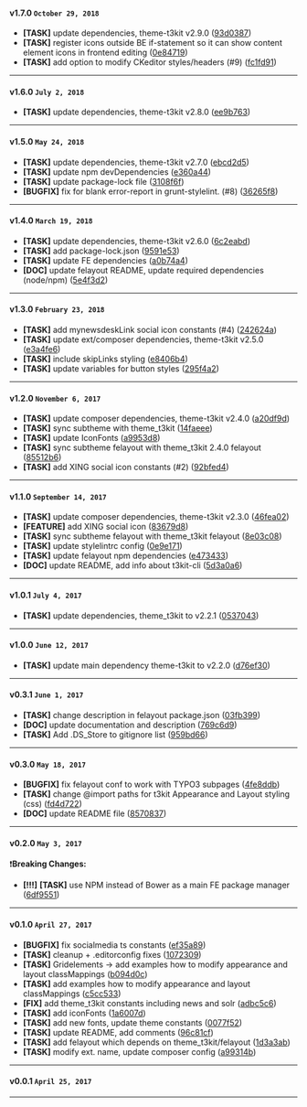 
#### v1.7.0 `October 29, 2018`
- **[TASK]** update dependencies, theme-t3kit v2.9.0 ([93d0387](https://github.com/t3kit/subtheme_t3kit_template/commit/93d0387))
- **[TASK]** register icons outside BE if-statement so it can show content element icons in frontend editing ([0e84719](https://github.com/t3kit/subtheme_t3kit_template/commit/0e84719))
- **[TASK]** add option to modify CKeditor styles/headers (#9) ([fc1fd91](https://github.com/t3kit/subtheme_t3kit_template/commit/fc1fd91))

***

#### v1.6.0 `July 2, 2018`
- **[TASK]** update dependencies, theme-t3kit v2.8.0 ([ee9b763](https://github.com/t3kit/subtheme_t3kit_template/commit/ee9b763))

***

#### v1.5.0 `May 24, 2018`
- **[TASK]** update dependencies, theme-t3kit v2.7.0 ([ebcd2d5](https://github.com/t3kit/subtheme_t3kit_template/commit/ebcd2d5))
- **[TASK]** update npm devDependencies ([e360a44](https://github.com/t3kit/subtheme_t3kit_template/commit/e360a44))
- **[TASK]** update package-lock file ([3108f6f](https://github.com/t3kit/subtheme_t3kit_template/commit/3108f6f))
- **[BUGFIX]** fix for blank error-report in grunt-stylelint. (#8) ([36265f8](https://github.com/t3kit/subtheme_t3kit_template/commit/36265f8))

***

#### v1.4.0 `March 19, 2018`
- **[TASK]** update dependencies, theme-t3kit v2.6.0 ([6c2eabd](https://github.com/t3kit/subtheme_t3kit_template/commit/6c2eabd))
- **[TASK]** add package-lock.json ([9591e53](https://github.com/t3kit/subtheme_t3kit_template/commit/9591e53))
- **[TASK]** update FE dependencies ([a0b74a4](https://github.com/t3kit/subtheme_t3kit_template/commit/a0b74a4))
- **[DOC]** update felayout README, update required dependencies (node/npm) ([5e4f3d2](https://github.com/t3kit/subtheme_t3kit_template/commit/5e4f3d2))

***

#### v1.3.0 `February 23, 2018`
- **[TASK]** add mynewsdeskLink social icon constants (#4) ([242624a](https://github.com/t3kit/subtheme_t3kit_template/commit/242624a))
- **[TASK]** update ext/composer dependencies, theme-t3kit v2.5.0 ([e3a4fe6](https://github.com/t3kit/subtheme_t3kit_template/commit/e3a4fe6))
- **[TASK]** include skipLinks styling ([e8406b4](https://github.com/t3kit/subtheme_t3kit_template/commit/e8406b4))
- **[TASK]** update variables for button styles ([295f4a2](https://github.com/t3kit/subtheme_t3kit_template/commit/295f4a2))

***

#### v1.2.0 `November 6, 2017`
- **[TASK]** update composer dependencies, theme-t3kit v2.4.0 ([a20df9d](https://github.com/t3kit/subtheme_t3kit_template/commit/a20df9d))
- **[TASK]** sync subtheme with theme_t3kit ([14faeee](https://github.com/t3kit/subtheme_t3kit_template/commit/14faeee))
- **[TASK]** update IconFonts ([a9953d8](https://github.com/t3kit/subtheme_t3kit_template/commit/a9953d8))
- **[TASK]** sync subtheme felayout with theme_t3kit 2.4.0 felayout ([85512b6](https://github.com/t3kit/subtheme_t3kit_template/commit/85512b6))
- **[TASK]** add XING social icon constants (#2) ([92bfed4](https://github.com/t3kit/subtheme_t3kit_template/commit/92bfed4))

***

#### v1.1.0 `September 14, 2017`
- **[TASK]** update composer dependencies, theme-t3kit v2.3.0 ([46fea02](https://github.com/t3kit/subtheme_t3kit_template/commit/46fea02))
- **[FEATURE]** add XING social icon ([83679d8](https://github.com/t3kit/subtheme_t3kit_template/commit/83679d8))
- **[TASK]** sync subtheme felayout with theme_t3kit felayout ([8e03c08](https://github.com/t3kit/subtheme_t3kit_template/commit/8e03c08))
- **[TASK]** update stylelintrc config ([0e9e171](https://github.com/t3kit/subtheme_t3kit_template/commit/0e9e171))
- **[TASK]** update felayout npm dependencies ([e473433](https://github.com/t3kit/subtheme_t3kit_template/commit/e473433))
- **[DOC]** update README, add info about t3kit-cli ([5d3a0a6](https://github.com/t3kit/subtheme_t3kit_template/commit/5d3a0a6))

***

#### v1.0.1 `July 4, 2017`
- **[TASK]** update dependencies, theme_t3kit to v2.2.1 ([0537043](https://github.com/t3kit/subtheme_t3kit_template/commit/0537043))

***

#### v1.0.0 `June 12, 2017`
- **[TASK]** update main dependency theme-t3kit to v2.2.0 ([d76ef30](https://github.com/t3kit/subtheme_t3kit_template/commit/d76ef30))

***

#### v0.3.1 `June 1, 2017`
- **[TASK]** change description in felayout package.json ([03fb399](https://github.com/t3kit/subtheme_t3kit_template/commit/03fb399))
- **[DOC]** update documentation and description ([769c6d9](https://github.com/t3kit/subtheme_t3kit_template/commit/769c6d9))
- **[TASK]** Add .DS_Store to gitignore list ([959bd66](https://github.com/t3kit/subtheme_t3kit_template/commit/959bd66))

***

#### v0.3.0 `May 18, 2017`
- **[BUGFIX]** fix felayout conf to work with TYPO3 subpages ([4fe8ddb](https://github.com/t3kit/subtheme_t3kit_template/commit/4fe8ddb))
- **[TASK]** change @import paths for t3kit Appearance and Layout styling (css) ([fd4d722](https://github.com/t3kit/subtheme_t3kit_template/commit/fd4d722))
- **[DOC]** update README file ([8570837](https://github.com/t3kit/subtheme_t3kit_template/commit/8570837))

***

#### v0.2.0 `May 3, 2017`

:heavy_exclamation_mark:**Breaking Changes:**
- **[!!!]** **[TASK]** use NPM instead of Bower as a main FE package manager ([6df9551](https://github.com/t3kit/subtheme_t3kit_template/commit/6df9551))

***

#### v0.1.0 `April 27, 2017`
- **[BUGFIX]** fix socialmedia ts constants ([ef35a89](https://github.com/t3kit/subtheme_t3kit_template/commit/ef35a89))
- **[TASK]** cleanup + .editorconfig fixes ([1072309](https://github.com/t3kit/subtheme_t3kit_template/commit/1072309))
- **[TASK]** Gridelements -> add examples how to modify appearance and layout classMappings ([b094d0c](https://github.com/t3kit/subtheme_t3kit_template/commit/b094d0c))
- **[TASK]** add examples how to modify appearance and layout classMappings ([c5cc533](https://github.com/t3kit/subtheme_t3kit_template/commit/c5cc533))
- **[FIX]** add theme_t3kit constants including news and solr ([adbc5c6](https://github.com/t3kit/subtheme_t3kit_template/commit/adbc5c6))
- **[TASK]** add iconFonts ([1a6007d](https://github.com/t3kit/subtheme_t3kit_template/commit/1a6007d))
- **[TASK]** add new fonts, update theme constants ([0077f52](https://github.com/t3kit/subtheme_t3kit_template/commit/0077f52))
- **[TASK]** update README, add comments ([96c81cf](https://github.com/t3kit/subtheme_t3kit_template/commit/96c81cf))
- **[TASK]** add felayout which depends on theme_t3kit/felayout ([1d3a3ab](https://github.com/t3kit/subtheme_t3kit_template/commit/1d3a3ab))
- **[TASK]** modify ext. name, update composer config ([a99314b](https://github.com/t3kit/subtheme_t3kit_template/commit/a99314b))

***

#### v0.0.1 `April 25, 2017`

***
